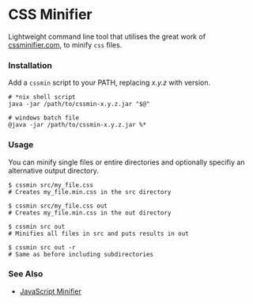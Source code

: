CSS Minifier
============

Lightweight command line tool that utilises the great work of [cssminifier.com](https://cssminifier.com/), to minify `css` files.

### Installation

Add a `cssmin` script to your PATH, replacing _x.y.z_ with version.

```
# *nix shell script
java -jar /path/to/cssmin-x.y.z.jar "$@"

# windows batch file
@java -jar /path/to/cssmin-x.y.z.jar %*
```

### Usage

You can minify single files or entire directories and optionally specifiy an alternative output directory.

```
$ cssmin src/my_file.css
# Creates my_file.min.css in the src directory

$ cssmin src/my_file.css out
# Creates my_file.min.css in the out directory

$ cssmin src out
# Minifies all files in src and puts results in out

$ cssmin src out -r
# Same as before including subdirectories
```

### See Also

 - [JavaScript Minifier](https://github.com/CraicOverflow89/JavaScript-Minifier)
